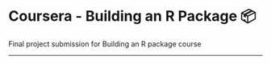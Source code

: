 # Coursera - Building an R Package 📦
Final project submission for Building an R package course

---
